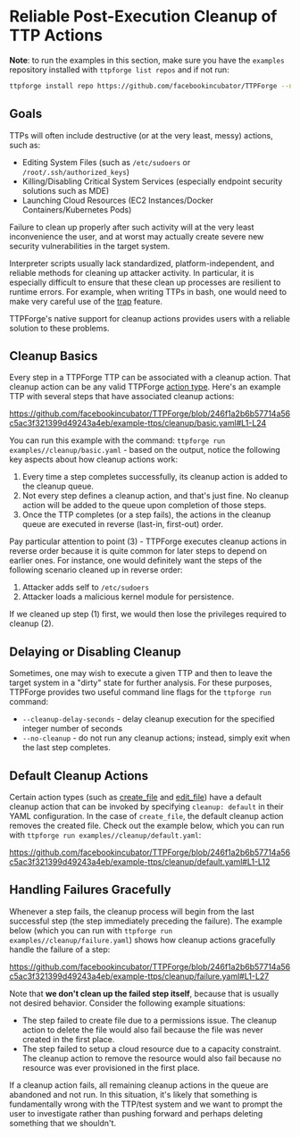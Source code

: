 # Reliable Post-Execution Cleanup of TTP Actions

**Note**: to run the examples in this section, make sure you have the `examples`
repository installed with `ttpforge list repos` and if not run:

```bash
ttpforge install repo https://github.com/facebookincubator/TTPForge --name examples
```

## Goals

TTPs will often include destructive (or at the very least, messy) actions, such
as:

- Editing System Files (such as `/etc/sudoers` or `/root/.ssh/authorized_keys`)
- Killing/Disabling Critical System Services (especially endpoint security
  solutions such as MDE)
- Launching Cloud Resources (EC2 Instances/Docker Containers/Kubernetes Pods)

Failure to clean up properly after such activity will at the very least
inconvenience the user, and at worst may actually create severe new security
vulnerabilities in the target system.

Interpreter scripts usually lack standardized, platform-independent, and
reliable methods for cleaning up attacker activity. In particular, it is
especially difficult to ensure that these clean up processes are resilient to
runtime errors. For example, when writing TTPs in bash, one would need to make
very careful use of the
[trap](https://tldp.org/LDP/Bash-Beginners-Guide/html/sect_12_02.html) feature.

TTPForge's native support for cleanup actions provides users with a reliable
solution to these problems.

## Cleanup Basics

Every step in a TTPForge TTP can be associated with a cleanup action. That
cleanup action can be any valid TTPForge [action type](actions.md). Here's an
example TTP with several steps that have associated cleanup actions:

https://github.com/facebookincubator/TTPForge/blob/246f1a2b6b57714a56c5ac3f321399d49243a4eb/example-ttps/cleanup/basic.yaml#L1-L24

You can run this example with the command:
`ttpforge run examples//cleanup/basic.yaml` - based on the output, notice the
following key aspects about how cleanup actions work:

1. Every time a step completes successfully, its cleanup action is added to the
   cleanup queue.
1. Not every step defines a cleanup action, and that's just fine. No cleanup
   action will be added to the queue upon completion of those steps.
1. Once the TTP completes (or a step fails), the actions in the cleanup queue
   are executed in reverse (last-in, first-out) order.

Pay particular attention to point (3) - TTPForge executes cleanup actions in
reverse order because it is quite common for later steps to depend on earlier
ones. For instance, one would definitely want the steps of the following
scenario cleaned up in reverse order:

1. Attacker adds self to `/etc/sudoers`
1. Attacker loads a malicious kernel module for persistence.

If we cleaned up step (1) first, we would then lose the privileges required to
cleanup (2).

## Delaying or Disabling Cleanup

Sometimes, one may wish to execute a given TTP and then to leave the target
system in a "dirty" state for further analysis. For these purposes, TTPForge
provides two useful command line flags for the `ttpforge run` command:

- `--cleanup-delay-seconds` - delay cleanup execution for the specified integer
  number of seconds
- `--no-cleanup` - do not run any cleanup actions; instead, simply exit when the
  last step completes.

## Default Cleanup Actions

Certain action types (such as [create_file](actions/create_file.md) and
[edit_file](actions/edit_file.md)) have a default cleanup action that can be
invoked by specifying `cleanup: default` in their YAML configuration. In the
case of `create_file`, the default cleanup action removes the created file.
Check out the example below, which you can run with
`ttpforge run examples//cleanup/default.yaml`:

https://github.com/facebookincubator/TTPForge/blob/246f1a2b6b57714a56c5ac3f321399d49243a4eb/example-ttps/cleanup/default.yaml#L1-L12

## Handling Failures Gracefully

Whenever a step fails, the cleanup process will begin from the last successful
step (the step immediately preceding the failure). The example below (which you
can run with `ttpforge run examples//cleanup/failure.yaml`) shows how cleanup
actions gracefully handle the failure of a step:

https://github.com/facebookincubator/TTPForge/blob/246f1a2b6b57714a56c5ac3f321399d49243a4eb/example-ttps/cleanup/failure.yaml#L1-L27

Note that **we don't clean up the failed step itself**, because that is usually
not desired behavior. Consider the following example situations:

- The step failed to create file due to a permissions issue. The cleanup action
  to delete the file would also fail because the file was never created in the
  first place.
- The step failed to setup a cloud resource due to a capacity constraint. The
  cleanup action to remove the resource would also fail because no resource was
  ever provisioned in the first place.

If a cleanup action fails, all remaining cleanup actions in the queue are
abandoned and not run. In this situation, it's likely that something is
fundamentally wrong with the TTP/test system and we want to prompt the user to
investigate rather than pushing forward and perhaps deleting something that we
shouldn't.
